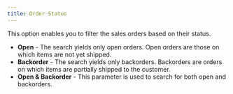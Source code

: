 ```yaml
---
title: Order Status
---
```



This option enables you to filter the sales orders based on their status.

- **Open**  - The search yields only open orders. Open orders are those on which items  are not yet shipped.
- **Backorder**  - The search yields only backorders. Backorders are orders on which items  are partially shipped to the customer.
- **Open 
 &amp; Backorder** - This parameter is used to search for both open  and backorders.

